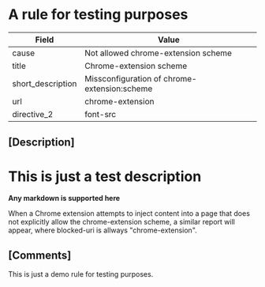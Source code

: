 # A rule for testing purposes

| Field       | Value |
| ----------- | ----- |
| cause       | Not allowed chrome-extension scheme |
| title       | Chrome-extension scheme |
| short_description | Missconfiguration of chrome-extension:scheme |
| url         | chrome-extension |
| directive_2 | font-src |

## [Description]

# This is just a test description
**Any markdown is supported here**

When a Chrome extension attempts to inject content into a page that does not explicitly allow the chrome-extension scheme, a similar report will appear, where blocked-uri is allways "chrome-extension".


## [Comments]

This is just a demo rule for testing purposes.
